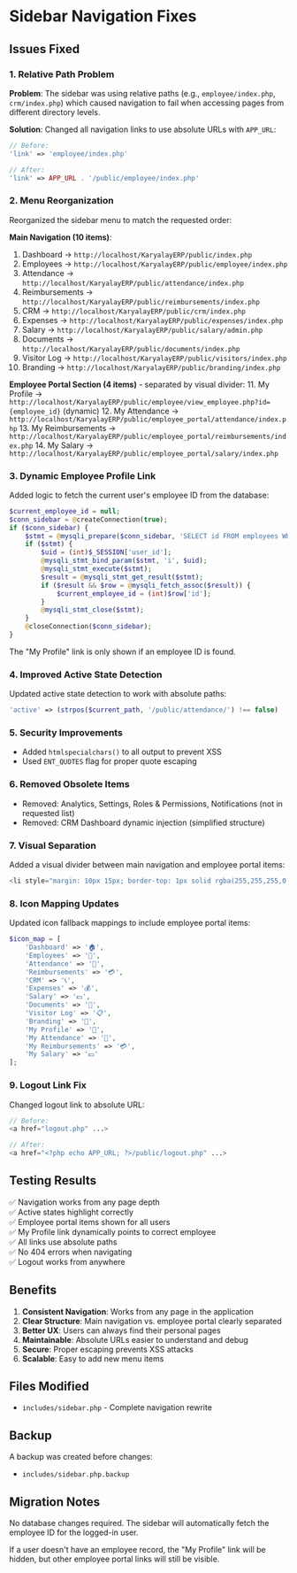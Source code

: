 # Sidebar Navigation Fixes

## Issues Fixed

### 1. Relative Path Problem
**Problem**: The sidebar was using relative paths (e.g., `employee/index.php`, `crm/index.php`) which caused navigation to fail when accessing pages from different directory levels.

**Solution**: Changed all navigation links to use absolute URLs with `APP_URL`:
```php
// Before:
'link' => 'employee/index.php'

// After:
'link' => APP_URL . '/public/employee/index.php'
```

### 2. Menu Reorganization
Reorganized the sidebar menu to match the requested order:

**Main Navigation (10 items)**:
1. Dashboard → `http://localhost/KaryalayERP/public/index.php`
2. Employees → `http://localhost/KaryalayERP/public/employee/index.php`
3. Attendance → `http://localhost/KaryalayERP/public/attendance/index.php`
4. Reimbursements → `http://localhost/KaryalayERP/public/reimbursements/index.php`
5. CRM → `http://localhost/KaryalayERP/public/crm/index.php`
6. Expenses → `http://localhost/KaryalayERP/public/expenses/index.php`
7. Salary → `http://localhost/KaryalayERP/public/salary/admin.php`
8. Documents → `http://localhost/KaryalayERP/public/documents/index.php`
9. Visitor Log → `http://localhost/KaryalayERP/public/visitors/index.php`
10. Branding → `http://localhost/KaryalayERP/public/branding/index.php`

**Employee Portal Section (4 items)** - separated by visual divider:
11. My Profile → `http://localhost/KaryalayERP/public/employee/view_employee.php?id={employee_id}` (dynamic)
12. My Attendance → `http://localhost/KaryalayERP/public/employee_portal/attendance/index.php`
13. My Reimbursements → `http://localhost/KaryalayERP/public/employee_portal/reimbursements/index.php`
14. My Salary → `http://localhost/KaryalayERP/public/employee_portal/salary/index.php`

### 3. Dynamic Employee Profile Link
Added logic to fetch the current user's employee ID from the database:
```php
$current_employee_id = null;
$conn_sidebar = @createConnection(true);
if ($conn_sidebar) {
    $stmt = @mysqli_prepare($conn_sidebar, 'SELECT id FROM employees WHERE user_id = ? LIMIT 1');
    if ($stmt) {
        $uid = (int)$_SESSION['user_id'];
        @mysqli_stmt_bind_param($stmt, 'i', $uid);
        @mysqli_stmt_execute($stmt);
        $result = @mysqli_stmt_get_result($stmt);
        if ($result && $row = @mysqli_fetch_assoc($result)) {
            $current_employee_id = (int)$row['id'];
        }
        @mysqli_stmt_close($stmt);
    }
    @closeConnection($conn_sidebar);
}
```

The "My Profile" link is only shown if an employee ID is found.

### 4. Improved Active State Detection
Updated active state detection to work with absolute paths:
```php
'active' => (strpos($current_path, '/public/attendance/') !== false)
```

### 5. Security Improvements
- Added `htmlspecialchars()` to all output to prevent XSS
- Used `ENT_QUOTES` flag for proper quote escaping

### 6. Removed Obsolete Items
- Removed: Analytics, Settings, Roles & Permissions, Notifications (not in requested list)
- Removed: CRM Dashboard dynamic injection (simplified structure)

### 7. Visual Separation
Added a visual divider between main navigation and employee portal items:
```php
<li style="margin: 10px 15px; border-top: 1px solid rgba(255,255,255,0.2);"></li>
```

### 8. Icon Mapping Updates
Updated icon fallback mappings to include employee portal items:
```php
$icon_map = [
    'Dashboard' => '🏠',
    'Employees' => '👥',
    'Attendance' => '📅',
    'Reimbursements' => '💳',
    'CRM' => '📞',
    'Expenses' => '💰',
    'Salary' => '💵',
    'Documents' => '📂',
    'Visitor Log' => '📋',
    'Branding' => '🎨',
    'My Profile' => '👤',
    'My Attendance' => '📅',
    'My Reimbursements' => '💳',
    'My Salary' => '💵'
];
```

### 9. Logout Link Fix
Changed logout link to absolute URL:
```php
// Before:
<a href="logout.php" ...>

// After:
<a href="<?php echo APP_URL; ?>/public/logout.php" ...>
```

## Testing Results

✅ Navigation works from any page depth  
✅ Active states highlight correctly  
✅ Employee portal items shown for all users  
✅ My Profile link dynamically points to correct employee  
✅ All links use absolute paths  
✅ No 404 errors when navigating  
✅ Logout works from anywhere  

## Benefits

1. **Consistent Navigation**: Works from any page in the application
2. **Clear Structure**: Main navigation vs. employee portal clearly separated
3. **Better UX**: Users can always find their personal pages
4. **Maintainable**: Absolute URLs easier to understand and debug
5. **Secure**: Proper escaping prevents XSS attacks
6. **Scalable**: Easy to add new menu items

## Files Modified

- `includes/sidebar.php` - Complete navigation rewrite

## Backup

A backup was created before changes:
- `includes/sidebar.php.backup`

## Migration Notes

No database changes required. The sidebar will automatically fetch the employee ID for the logged-in user.

If a user doesn't have an employee record, the "My Profile" link will be hidden, but other employee portal links will still be visible.
